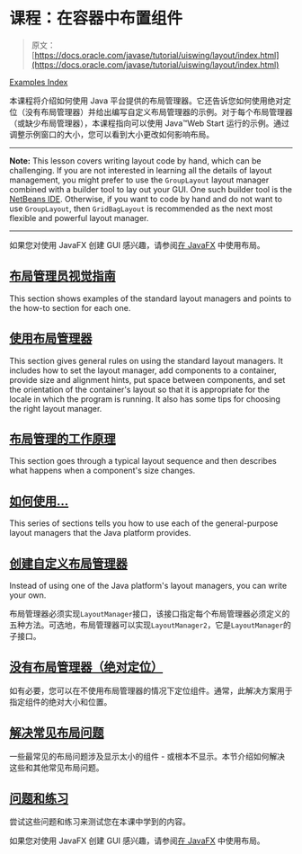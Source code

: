 # 课程：在容器中布置组件

> 原文： [https://docs.oracle.com/javase/tutorial/uiswing/layout/index.html](https://docs.oracle.com/javase/tutorial/uiswing/layout/index.html)

[Examples Index](../examples/layout/index.html)

本课程将介绍如何使用 Java 平台提供的布局管理器。它还告诉您如何使用绝对定位（没有布局管理器）并给出编写自定义布局管理器的示例。对于每个布局管理器（或缺少布局管理器），本课程指向可以使用 Java™Web Start 运行的示例。通过调整示例窗口的大小，您可以看到大小更改如何影响布局。

* * *

**Note:** This lesson covers writing layout code by hand, which can be challenging. If you are not interested in learning all the details of layout management, you might prefer to use the `GroupLayout` layout manager combined with a builder tool to lay out your GUI. One such builder tool is the [NetBeans IDE](../learn/index.html). Otherwise, if you want to code by hand and do not want to use `GroupLayout`, then `GridBagLayout` is recommended as the next most flexible and powerful layout manager.

* * *

如果您对使用 JavaFX 创建 GUI 感兴趣，请参阅[在 JavaFX](https://docs.oracle.com/javase/8/javafx/layout-tutorial/index.html) 中使用布局。

## [布局管理员视觉指南](visual.html)

This section shows examples of the standard layout managers and points to the how-to section for each one.

## [使用布局管理器](using.html)

This section gives general rules on using the standard layout managers. It includes how to set the layout manager, add components to a container, provide size and alignment hints, put space between components, and set the orientation of the container's layout so that it is appropriate for the locale in which the program is running. It also has some tips for choosing the right layout manager.

## [布局管理的工作原理](howLayoutWorks.html)

This section goes through a typical layout sequence and then describes what happens when a component's size changes.

## [如何使用...](layoutlist.html)

This series of sections tells you how to use each of the general-purpose layout managers that the Java platform provides.

## [创建自定义布局管理器](custom.html)

Instead of using one of the Java platform's layout managers, you can write your own.

布局管理器必须实现`LayoutManager`接口，该接口指定每个布局管理器必须定义的五种方法。可选地，布局管理器可以实现`LayoutManager2`，它是`LayoutManager`的子接口。

## [没有布局管理器（绝对定位）](none.html)

如有必要，您可以在不使用布局管理器的情况下定位组件。通常，此解决方案用于指定组件的绝对大小和位置。

## [解决常见布局问题](problems.html)

一些最常见的布局问题涉及显示太小的组件 - 或根本不显示。本节介绍如何解决这些和其他常见布局问题。

## [问题和练习](../QandE/questions-ch4.html)

尝试这些问题和练习来测试您在本课中学到的内容。

如果您对使用 JavaFX 创建 GUI 感兴趣，请参阅[在 JavaFX](https://docs.oracle.com/javase/8/javafx/layout-tutorial/index.html) 中使用布局。